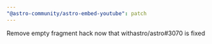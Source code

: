 ```yaml
---
"@astro-community/astro-embed-youtube": patch
---
```


Remove empty fragment hack now that withastro/astro#3070 is fixed
